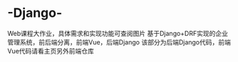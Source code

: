 # -Django-
Web课程大作业，具体需求和实现功能可查阅图片
基于Django+DRF实现的企业管理系统，前后端分离，前端Vue，后端Django
该部分为后端Django代码，前端Vue代码请看主页另外前端仓库
